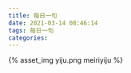 ```yaml
---
title: 每日一句
date: 2021-03-14 08:46:14
tags: 每日一句
categories:
---
```

{% asset_img yiju.png meiriyiju %}
